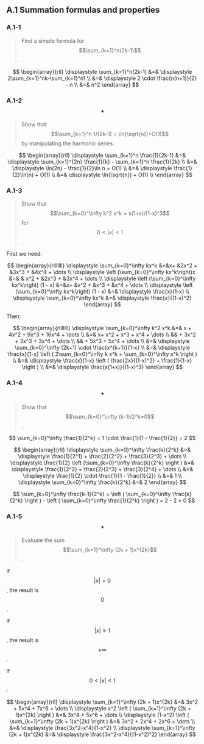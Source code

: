 ## A.1 Summation formulas and properties

### A.1-1

> Find a simple formula for $$\sum_{k=1}^n(2k-1)$$.

$$
\begin{array}{rll}
\displaystyle \sum_{k=1}^n(2k-1) &=& \displaystyle 2\sum_{k=1}^nk-\sum_{k=1}^n1 \\
&=& \displaystyle 2 \cdot \frac{n(n+1)}{2} - n \\
&=& n^2
\end{array}
$$

### A.1-2 $$\star$$

> Show that $$\sum_{k=1}^n 1/(2k-1) = \ln(\sqrt{n})+O(1)$$ by manipulating the harmonic series.

$$
\begin{array}{rll}
\displaystyle \sum_{k=1}^n \frac{1}{2k-1} &=& \displaystyle \sum_{k=1}^{2n} \frac{1}{k} - \sum_{k=1}^n \frac{1}{2k} \\
&=& \displaystyle \ln(2n) - \frac{1}{2}\ln n + O(1) \\
&=& \displaystyle \frac{1}{2}\ln(n) + O(1) \\
&=& \displaystyle \ln(\sqrt{n}) + O(1) \\
\end{array}
$$

### A.1-3

> Show that $$\sum_{k=0}^\infty k^2 x^k = x(1+x)/(1-x)^3$$ for $$0 < |x| < 1$$.

First we need:

$$
\begin{array}{rlllllll}
\displaystyle \sum_{k=0}^\infty kx^k &=&x+ &2x^2 + &3x^3 + &4x^4 + \dots \\
\displaystyle \left (\sum_{k=0}^\infty kx^k\right)x &=& & x^2 + &2x^3 + &3x^4 + \dots \\
\displaystyle \left (\sum_{k=0}^\infty kx^k\right) (1 - x) &=&x+ &x^2 + &x^3 + &x^4 + \dots \\
\displaystyle \left (\sum_{k=0}^\infty kx^k\right) (1 - x) &=& \displaystyle \frac{x}{1-x} \\
\displaystyle \sum_{k=0}^\infty kx^k &=& \displaystyle \frac{x}{(1-x)^2}
\end{array}
$$

Then:

$$
\begin{array}{rlllllll}
\displaystyle \sum_{k=0}^\infty k^2 x^k &=& x + 4x^2 + 9x^3 + 16x^4 + \dots \\
&=& x+ x^2 + x^3 + x^4 + \dots \\
&& + 3x^2 + 3x^3 + 3x^4 + \dots \\
&& + 5x^3 + 5x^4 + \dots \\
&=& \displaystyle \sum_{k=0}^\infty (2k+1) \cdot \frac{x^{k+1}}{1-x} \\
&=& \displaystyle \frac{x}{1-x} \left ( 2\sum_{k=0}^\infty k x^k + \sum_{k=0}^\infty x^k \right ) \\
&=& \displaystyle \frac{x}{1-x} \left ( \frac{2x}{(1-x)^2} + \frac{1}{1-x} \right ) \\
&=& \displaystyle \frac{x(1+x)}{(1-x)^3}
\end{array}
$$

### A.1-4 $$\star$$

> Show that $$\sum_{k=0}^\infty (k-1)/2^k=0$$.

$$
\sum_{k=0}^\infty \frac{1}{2^k} = 1 \cdot \frac{1}{1 - \frac{1}{2}} = 2
$$

$$
\begin{array}{rll}
\displaystyle \sum_{k=0}^\infty \frac{k}{2^k} &=& \displaystyle \frac{1}{2^1} + \frac{2}{2^2} + \frac{3}{2^3} + \dots \\
\displaystyle \frac{1}{2} \left (\sum_{k=0}^\infty \frac{k}{2^k} \right ) &=& \displaystyle \frac{1}{2^2} + \frac{2}{2^3} + \frac{3}{2^4} + \dots \\
&=& \displaystyle \frac{1}{2} \cdot \frac{1}{1 - \frac{1}{2}} \\
&=& 1 \\
\displaystyle \sum_{k=0}^\infty \frac{k}{2^k} &=& 2
\end{array}
$$

$$
\sum_{k=0}^\infty \frac{k-1}{2^k} = \left ( \sum_{k=0}^\infty \frac{k}{2^k} \right ) - \left ( \sum_{k=0}^\infty \frac{1}{2^k} \right ) = 2 - 2 = 0
$$

### A.1-5 $$\star$$

> Evaluate the sum $$\sum_{k=1}^\infty (2k + 1)x^{2k}$$.

If $$|x| = 0$$, the result is $$0$$.

If $$|x| \ge 1$$, the result is $$+\infty$$.

If $$0 < |x| < 1$$:

$$
\begin{array}{rll}
\displaystyle \sum_{k=1}^\infty (2k + 1)x^{2k} &=& 3x^2 + 5x^4 + 7x^6 + \dots \\
\displaystyle x^2 \left ( \sum_{k=1}^\infty (2k + 1)x^{2k} \right ) &=& 3x^4 + 5x^6 + \dots \\
\displaystyle (1-x^2) \left ( \sum_{k=1}^\infty (2k + 1)x^{2k} \right ) &=& 3x^2 + 2x^4 + 2x^6 + \dots \\
&=& \displaystyle \frac{3x^2-x^4}{1-x^2} \\
\displaystyle \sum_{k=1}^\infty (2k + 1)x^{2k} &=& \displaystyle \frac{3x^2-x^4}{(1-x^2)^2}
\end{array}
$$



